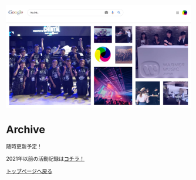 ![過去の写真](../images/archive_01.jpg)

# Archive
随時更新予定！

2021年以前の活動記録は[コチラ！](https://nuink-tsukuba.wixsite.com/innovation-world)



[トップページへ戻る](../)
